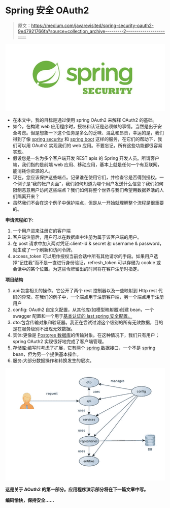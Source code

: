 # Spring 安全 OAuth2

> 原文：<https://medium.com/javarevisited/spring-security-oauth2-9e47921766fa?source=collection_archive---------2----------------------->

![](img/2e22208aa097624c8ac2dac99ae824e8.png)

*   在本文中，我的目标是通过使用 spring OAuth2 来解释 OAuth2 的基础。
*   如今，在构建 web 应用程序时，授权和认证是必须做的事情。当然是出于安全考虑。但是想象一下这个任务是多么的乏味、混乱和昂贵，幸运的是，我们得到了像 [spring security](/javarevisited/top-10-courses-to-learn-spring-security-and-oauth2-with-spring-boot-for-java-developers-8f0222d6066d?source=---------5-----------------------) 和 [spring boot](/javarevisited/10-advanced-spring-boot-courses-for-experienced-java-developers-5e57606816bd?source=collection_home---4------0-----------------------) 这样的服务，在它们的帮助下，我们可以用 OAuth2 实现我们的 web 应用。不要忘记，所有这些功能都很容易实现。
*   假设您是一名为多个客户端开发 REST apis 的 Spring 开发人员。所谓客户端，我们指的是前端 web 应用、移动应用，基本上就是任何一个有互联网，能消耗你资源的人。
*   现在，您应该保护这些端点。记录谁在使用它们，并检查它是否得到授权。一个例子是“我的帐户页面”，我们如何知道为哪个用户发送什么信息？我们如何限制恶意用户访问这些端点？我们如何将整个世界与我们希望用数据养活的人们隔离开来？
*   虽然我们不会在这个例子中保护端点，但是从一开始就理解整个流程是很重要的。

**申请流程如下:**

1.  一个用户进来注册它的客户端
2.  客户端注册后，用户可以在数据库中注册为属于该客户端的用户。
3.  在 post 请求中加入两对凭证:client-id & secret 和 username & password，就生成了一个刷新和访问令牌。
4.  access_token 可以用作授权当前会话中所有其他请求的手段。如果用户选择“记住我”而不是一直进行身份验证，refresh_token 可以存储为 cookie 或会话中的某个位置。为这些令牌留出的时间将在客户注册时指定。

**项目结构**

1.  api:包含相关的操作。它公开了两个 rest 控制器以及一些映射到 Http rest 代码的异常。在我们的例子中，一个端点用于注册客户端，另一个端点用于注册用户
2.  config: OAuth2 自定义配置，从其他库(如模型映射器)创建 bean，一个 swagger 配置和一个用于[基本认证的 last spring 安全配置。](https://javarevisited.blogspot.com/2018/01/how-http-basic-authentication-works-in.html#axzz6hhgr3Uqg)
3.  dto:包含传输对象和验证器。我正在尝试过滤这个级别的所有无效数据，目的是在服务级别不出现无效数据。
4.  实体:更像是 [Postgres 数据库](/javarevisited/7-best-free-postgresql-courses-for-beginners-to-learn-in-2021-3bf369d73794)的传输对象。在这种情况下，我们只有用户；spring OAuth2 实现很好地完成了客户端管理。
5.  存储库:编写时考虑了扩展，它有两个 [spring 数据](https://javarevisited.blogspot.com/2021/08/top-5-spring-data-jpa-courses-for-java.html)接口，一个不是 spring bean，但为另一个提供基本操作。
6.  服务:大部分数据操作和转换发生的层次。

[![](img/ebc5a8808d52066ec8cccf83a2f0acb0.png)](https://javarevisited.blogspot.com/2021/02/spring-security-interview-questions-answers-java.html)

**这是关于 AOuth2 的第一部分。应用程序演示部分将在下一篇文章中写。**

**编码愉快，保持安全……**